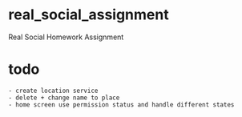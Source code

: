 # real_social_assignment

Real Social Homework Assignment

# todo
    - create location service
    - delete + change name to place
    - home screen use permission status and handle different states

